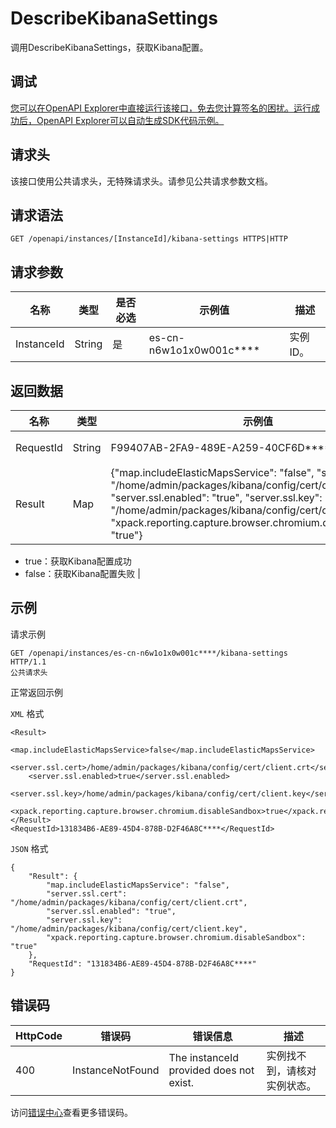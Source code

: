 # DescribeKibanaSettings

调用DescribeKibanaSettings，获取Kibana配置。

## 调试

[您可以在OpenAPI Explorer中直接运行该接口，免去您计算签名的困扰。运行成功后，OpenAPI Explorer可以自动生成SDK代码示例。](https://api.aliyun.com/#product=elasticsearch&api=DescribeKibanaSettings&type=ROA&version=2017-06-13)

## 请求头

该接口使用公共请求头，无特殊请求头。请参见公共请求参数文档。

## 请求语法

```
GET /openapi/instances/[InstanceId]/kibana-settings HTTPS|HTTP
```

## 请求参数

|名称|类型|是否必选|示例值|描述|
|--|--|----|---|--|
|InstanceId|String|是|es-cn-n6w1o1x0w001c\*\*\*\*|实例ID。 |

## 返回数据

|名称|类型|示例值|描述|
|--|--|---|--|
|RequestId|String|F99407AB-2FA9-489E-A259-40CF6D\*\*\*\*\*|请求ID。 |
|Result|Map|\{"map.includeElasticMapsService": "false", "server.ssl.cert": "/home/admin/packages/kibana/config/cert/client.crt", "server.ssl.enabled": "true", "server.ssl.key": "/home/admin/packages/kibana/config/cert/client.key", "xpack.reporting.capture.browser.chromium.disableSandbox": "true"\}|返回结果：

 -   true：获取Kibana配置成功
-   false：获取Kibana配置失败 |

## 示例

请求示例

```
GET /openapi/instances/es-cn-n6w1o1x0w001c****/kibana-settings HTTP/1.1
公共请求头
```

正常返回示例

`XML` 格式

```
<Result>
    <map.includeElasticMapsService>false</map.includeElasticMapsService>
    <server.ssl.cert>/home/admin/packages/kibana/config/cert/client.crt</server.ssl.cert>
    <server.ssl.enabled>true</server.ssl.enabled>
    <server.ssl.key>/home/admin/packages/kibana/config/cert/client.key</server.ssl.key>
    <xpack.reporting.capture.browser.chromium.disableSandbox>true</xpack.reporting.capture.browser.chromium.disableSandbox>
</Result>
<RequestId>131834B6-AE89-45D4-878B-D2F46A8C****</RequestId>
```

`JSON` 格式

```
{
	"Result": {
		"map.includeElasticMapsService": "false",
		"server.ssl.cert": "/home/admin/packages/kibana/config/cert/client.crt",
		"server.ssl.enabled": "true",
		"server.ssl.key": "/home/admin/packages/kibana/config/cert/client.key",
		"xpack.reporting.capture.browser.chromium.disableSandbox": "true"
	},
	"RequestId": "131834B6-AE89-45D4-878B-D2F46A8C****"
}
```

## 错误码

|HttpCode|错误码|错误信息|描述|
|--------|---|----|--|
|400|InstanceNotFound|The instanceId provided does not exist.|实例找不到，请核对实例状态。|

访问[错误中心](https://error-center.aliyun.com/status/product/elasticsearch)查看更多错误码。

